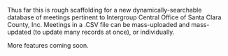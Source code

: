 Thus far this is rough scaffolding for a new dynamically-searchable database of meetings pertinent to Intergroup Central Office of Santa Clara County, Inc.  Meetings in a .CSV file can be mass-uploaded and mass-updated (to update many records at once), or individually.  

More features coming soon.  

